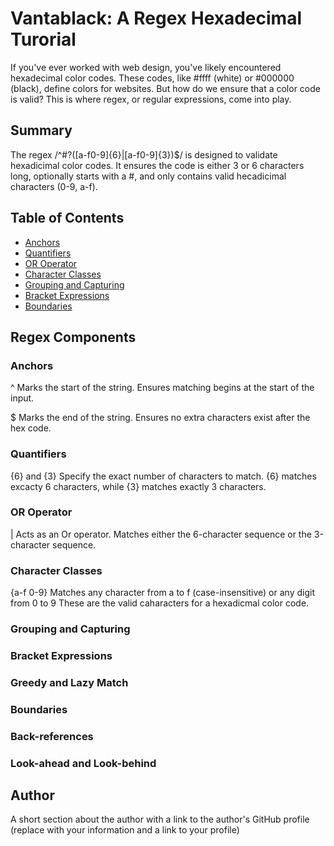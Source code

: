 # Vantablack: A Regex Hexadecimal Turorial

If you've ever worked with web design, you've likely encountered hexadecimal color codes. These codes, like #ffff (white) or #000000 (black), define colors for websites. But how do we ensure that a color code is valid? This is where regex, or regular expressions, come into play.

## Summary

The regex /^#?([a-f0-9]{6}|[a-f0-9]{3})$/ is designed to validate hexadicimal color codes. It ensures the code is either 3 or 6 characters long, optionally starts with a #, and only contains valid hecadicimal characters (0-9, a-f).

## Table of Contents

- [Anchors](#anchors)
- [Quantifiers](#quantifiers)
- [OR Operator](#or-operator)
- [Character Classes](#character-classes)
- [Grouping and Capturing](#grouping-and-capturing)
- [Bracket Expressions](#bracket-expressions)
- [Boundaries](#boundaries)

## Regex Components

### Anchors

^
Marks the start of the string. Ensures matching begins at the start of the input. 

$
Marks the end of the string. Ensures no extra characters exist after the hex code. 

### Quantifiers

{6} and {3}
Specify the exact number of characters to match. {6} matches excacty 6 characters, while {3} matches exactly 3 characters. 

### OR Operator
|
Acts as an Or operator. Matches either the 6-character sequence or the 3-character sequence. 

### Character Classes
{a-f 0-9}
Matches any character from a to f (case-insensitive) or any digit from 0 to 9 These are the valid caharacters for a hexadicmal color code. 


### Grouping and Capturing

### Bracket Expressions

### Greedy and Lazy Match

### Boundaries

### Back-references

### Look-ahead and Look-behind

## Author

A short section about the author with a link to the author's GitHub profile (replace with your information and a link to your profile)
